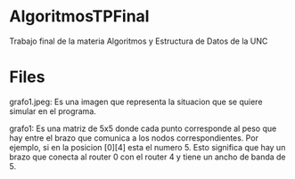 # AlgoritmosTPFinal
Trabajo final de la materia Algoritmos y Estructura de Datos de la UNC


# Files
 grafo1.jpeg: Es una imagen que representa la situacion que se quiere simular en el programa. 

 grafo1: Es una matriz de 5x5 donde cada punto corresponde al peso que hay entre el brazo que comunica a los nodos correspondientes. Por ejemplo, si en la posicion [0][4] esta el numero 5. Esto significa que hay un brazo que conecta al router 0 con el router 4 y tiene un ancho de banda de 5.
